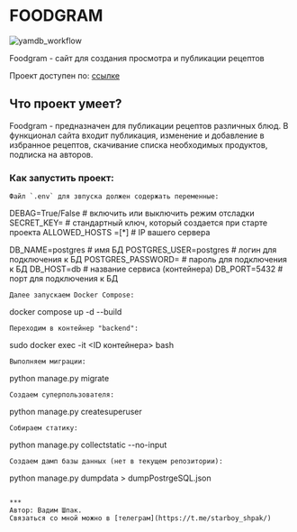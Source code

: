 # FOODGRAM
![yamdb_workflow](https://github.com/Starboy-Shpak/foodgram-project-react/actions/workflows/main.yml/badge.svg)

Foodgram - сайт для создания просмотра и публикации рецептов

Проект доступен по: [ссылке](http://51.250.18.184/)

## Что проект умеет?

Foodgram - предназначен для публикации рецептов различных блюд. В функционал сайта входит публикация, изменение и добавление в избранное рецептов, скачивание списка необходимых продуктов, подписка на авторов.

### Как запустить проект:

```
Файл `.env` для звпуска должен содержать переменные:
```
DEBAG=True/False               # включить или выключить режим отсладки
SECRET_KEY=<key>               # cтандартный ключ, который создается при старте проекта
ALLOWED_HOSTS =[*]             # IP вашего сервера

DB_NAME=postgres               # имя БД
POSTGRES_USER=postgres         # логин для подключения к БД
POSTGRES_PASSWORD=<password>   # пароль для подключения к БД
DB_HOST=db                     # название сервиса (контейнера)
DB_PORT=5432                   # порт для подключения к БД
```
Далее запускаем Docker Compose:
```
docker compose up -d --build
```
Переходим в контейнер "backend":
```
sudo docker exec -it <ID контейнера> bash 
```
Выполняем миграции:
```
python manage.py migrate
```
Создаем суперпользователя:
```
python manage.py createsuperuser
```
Собираем статику:
```
python manage.py collectstatic --no-input
```
Создаем дамп базы данных (нет в текущем репозитории):
```
python manage.py dumpdata > dumpPostrgeSQL.json
```

***
Автор: Вадим Шпак.
Связаться со мной можно в [телеграм](https://t.me/starboy_shpak/)